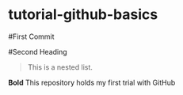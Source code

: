 # tutorial-github-basics
#First Commit

#Second Heading

>This is a nested list.

**Bold**
This repository holds my first trial with GitHub
